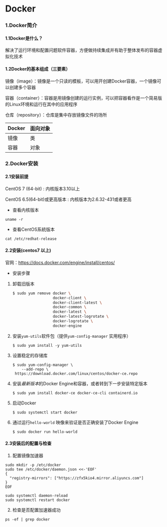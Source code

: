 # Docker

### 1.Docker简介

#### 1.1Docker是什么？

解决了运行环境和配置问题软件容器，方便做持续集成并有助于整体发布的容器虚拟化技术

#### 1.2Docker的基本组成（三要素）

镜像（image）：镜像是一个只读的模板，可以用开创建Docker容器，一个镜像可以创建多个容器

容器（container）：容器是用镜像创建的运行实例，可以把容器看作是一个简易版的Linux环境和运行在其中的应用程序

仓库（repository）：仓库是集中存放镜像文件的场所

| Docker | 面向对象 |
| ------ | -------- |
| 镜像   | 类       |
| 容器   | 对象     |



### 2.Docker安装

#### 2.1安装前提

CentOS 7 (64-bit) : 内核版本3.10以上

CentOS 6.5(64-bit)或更高版本 : 内核版本为2.6.32-431或者更高

- 查看内核版本

```shell
uname -r
```

- 查看CentOS系統版本

```shell
cat /etc/redhat-release
```

#### 2.2安装(centos7 以上)

官网：<https://docs.docker.com/engine/install/centos/> 

- 安装步骤

1. 卸载旧版本

   ```bash
   $ sudo yum remove docker \
                     docker-client \
                     docker-client-latest \
                     docker-common \
                     docker-latest \
                     docker-latest-logrotate \
                     docker-logrotate \
                     docker-engine
   ```

2. 安装`yum-utils`软件包（提供`yum-config-manager` 实用程序） 

   ```shell
   $ sudo yum install -y yum-utils
   ```

3. 设置稳定的存储库 

   ```
   $ sudo yum-config-manager \
       --add-repo \
    https://download.docker.com/linux/centos/docker-ce.repo
   ```

4. 安装*最新版本*的Docker Engine和容器，或者转到下一步安装特定版本 

   ```shell
   $ sudo yum install docker-ce docker-ce-cli containerd.io
   ```

5. 启动Docker 

   ```shell
   $ sudo systemctl start docker
   ```

6. 通过运行`hello-world` 映像来验证是否正确安装了Docker Engine 

   ```shell
   $ sudo docker run hello-world
   ```

#### 2.3安装后的配置与检查

1. 配置镜像加速器

```shell
sudo mkdir -p /etc/docker
sudo tee /etc/docker/daemon.json <<-'EOF'
{
  "registry-mirrors": ["https://zfx5kio4.mirror.aliyuncs.com"]
}
EOF

sudo systemctl daemon-reload
sudo systemctl restart docker
```

2. 检查是否配置加速器成功

```shell
ps -ef | grep docker 
```











































































